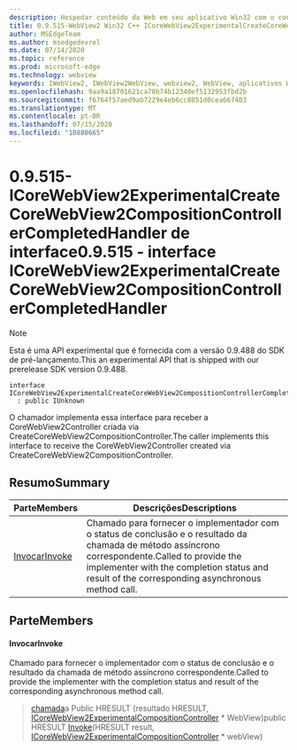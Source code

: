 ```yaml
---
description: Hospedar conteúdo da Web em seu aplicativo Win32 com o controle WebView2 do Microsoft Edge
title: 0.9.515-WebView2 Win32 C++ ICoreWebView2ExperimentalCreateCoreWebView2CompositionControllerCompletedHandler
author: MSEdgeTeam
ms.author: msedgedevrel
ms.date: 07/14/2020
ms.topic: reference
ms.prod: microsoft-edge
ms.technology: webview
keywords: IWebView2, IWebView2WebView, webview2, WebView, aplicativos Win32, Win32, Edge, ICoreWebView2, ICoreWebView2Controller, controle do navegador, HTML Edge
ms.openlocfilehash: 9aa9a18701621ca78b74b12340ef5132953fbd2b
ms.sourcegitcommit: f6764f57aed9ab7229e4eb6cc8851d0cea667403
ms.translationtype: MT
ms.contentlocale: pt-BR
ms.lasthandoff: 07/15/2020
ms.locfileid: "10880665"
---
```

# <span data-ttu-id="86580-104">0.9.515-ICoreWebView2ExperimentalCreateCoreWebView2CompositionControllerCompletedHandler de interface</span><span class="sxs-lookup"><span data-stu-id="86580-104">0.9.515 - interface ICoreWebView2ExperimentalCreateCoreWebView2CompositionControllerCompletedHandler</span></span> 

> [!NOTE]
> <span data-ttu-id="86580-105">Esta é uma API experimental que é fornecida com a versão 0.9.488 do SDK de pré-lançamento.</span><span class="sxs-lookup"><span data-stu-id="86580-105">This an experimental API that is shipped with our prerelease SDK version 0.9.488.</span></span>

```
interface ICoreWebView2ExperimentalCreateCoreWebView2CompositionControllerCompletedHandler
  : public IUnknown
```

<span data-ttu-id="86580-106">O chamador implementa essa interface para receber a CoreWebView2Controller criada via CreateCoreWebView2CompositionController.</span><span class="sxs-lookup"><span data-stu-id="86580-106">The caller implements this interface to receive the CoreWebView2Controller created via CreateCoreWebView2CompositionController.</span></span>

## <span data-ttu-id="86580-107">Resumo</span><span class="sxs-lookup"><span data-stu-id="86580-107">Summary</span></span>

 <span data-ttu-id="86580-108">Parte</span><span class="sxs-lookup"><span data-stu-id="86580-108">Members</span></span>                        | <span data-ttu-id="86580-109">Descrições</span><span class="sxs-lookup"><span data-stu-id="86580-109">Descriptions</span></span>
--------------------------------|---------------------------------------------
[<span data-ttu-id="86580-110">Invocar</span><span class="sxs-lookup"><span data-stu-id="86580-110">Invoke</span></span>](#invoke) | <span data-ttu-id="86580-111">Chamado para fornecer o implementador com o status de conclusão e o resultado da chamada de método assíncrono correspondente.</span><span class="sxs-lookup"><span data-stu-id="86580-111">Called to provide the implementer with the completion status and result of the corresponding asynchronous method call.</span></span>

## <span data-ttu-id="86580-112">Parte</span><span class="sxs-lookup"><span data-stu-id="86580-112">Members</span></span>

#### <span data-ttu-id="86580-113">Invocar</span><span class="sxs-lookup"><span data-stu-id="86580-113">Invoke</span></span> 

<span data-ttu-id="86580-114">Chamado para fornecer o implementador com o status de conclusão e o resultado da chamada de método assíncrono correspondente.</span><span class="sxs-lookup"><span data-stu-id="86580-114">Called to provide the implementer with the completion status and result of the corresponding asynchronous method call.</span></span>

> <span data-ttu-id="86580-115">[chamada](#invoke)a Public HRESULT (resultado HRESULT, [ICoreWebView2ExperimentalCompositionController](icorewebview2experimentalcompositioncontroller.md) \* WebView)</span><span class="sxs-lookup"><span data-stu-id="86580-115">public HRESULT [Invoke](#invoke)(HRESULT result, [ICoreWebView2ExperimentalCompositionController](icorewebview2experimentalcompositioncontroller.md) \* webView)</span></span>

